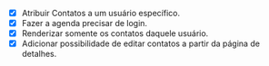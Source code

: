 - [x] Atribuir Contatos a um usuário específico.
- [x] Fazer a agenda precisar de login.
- [x] Renderizar somente os contatos daquele usuário.
- [x] Adicionar possibilidade de editar contatos a partir da página de detalhes.
